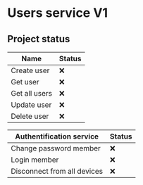 # Users service V1

## Project status

| Name            | Status |
| --------------- | ------ |
| Create user   | ❌     |
| Get user      | ❌     |
| Get all users | ❌     |
| Update user   | ❌     |
| Delete user   | ❌     |

| Authentification service    | Status |
| --------------------------- | ------ |
| Change password member      | ❌     |
| Login member                | ❌     |
| Disconnect from all devices | ❌     |
